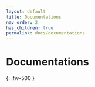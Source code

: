 ```yaml
---
layout: default
title: Documentations
nav_order: 2
has_children: true
permalink: docs/documentations
---
```


# Documentations
{: .fw-500 }
